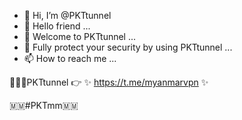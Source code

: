 - 👋 Hi, I’m @PKTtunnel
- 👀 Hello friend ...
- 🌱 Welcome to PKTtunnel ...
- 💞️ Fully protect your security by using PKTtunnel ...
- 📫 How to reach me ...

🔗🔗🔗PKTtunnel 👉 ✨ https://t.me/myanmarvpn ✨ 

🇲🇲#PKTmm🇲🇲
